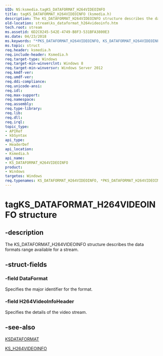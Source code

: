 ```yaml
---
UID: NS:ksmedia.tagKS_DATAFORMAT_H264VIDEOINFO
title: tagKS_DATAFORMAT_H264VIDEOINFO (ksmedia.h)
description: The KS_DATAFORMAT_H264VIDEOINFO structure describes the data formats range available for a stream.
old-location: stream\ks_dataformat_h264videoinfo.htm
tech.root: stream
ms.assetid: 6D2C0245-542E-4749-B8F3-531BFA3800E3
ms.date: 04/23/2018
ms.keywords: "*PKS_DATAFORMAT_H264VIDEOINFO, KS_DATAFORMAT_H264VIDEOINFO, KS_DATAFORMAT_H264VIDEOINFO structure [Streaming Media Devices], PKS_DATAFORMAT_H264VIDEOINFO, PKS_DATAFORMAT_H264VIDEOINFO structure pointer [Streaming Media Devices], ksmedia/KS_DATAFORMAT_H264VIDEOINFO, ksmedia/PKS_DATAFORMAT_H264VIDEOINFO, stream.ks_dataformat_h264videoinfo, tagKS_DATAFORMAT_H264VIDEOINFO"
ms.topic: struct
req.header: ksmedia.h
req.include-header: Ksmedia.h
req.target-type: Windows
req.target-min-winverclnt: Windows 8
req.target-min-winversvr: Windows Server 2012
req.kmdf-ver: 
req.umdf-ver: 
req.ddi-compliance: 
req.unicode-ansi: 
req.idl: 
req.max-support: 
req.namespace: 
req.assembly: 
req.type-library: 
req.lib: 
req.dll: 
req.irql: 
topic_type:
- APIRef
- kbSyntax
api_type:
- HeaderDef
api_location:
- Ksmedia.h
api_name:
- KS_DATAFORMAT_H264VIDEOINFO
product:
- Windows
targetos: Windows
req.typenames: KS_DATAFORMAT_H264VIDEOINFO, *PKS_DATAFORMAT_H264VIDEOINFO
---
```


# tagKS_DATAFORMAT_H264VIDEOINFO structure


## -description


The KS_DATAFORMAT_H264VIDEOINFO structure describes the data formats range available for a stream.


## -struct-fields




### -field DataFormat

Specifies the major identifier for the format. 


### -field H264VideoInfoHeader

Specifies the details of the video stream.


## -see-also




<a href="https://docs.microsoft.com/windows-hardware/drivers/ddi/content/ks/ns-ks-ksdataformat">KSDATAFORMAT</a>



<a href="https://docs.microsoft.com/windows-hardware/drivers/ddi/content/ksmedia/ns-ksmedia-tagks_h264videoinfo">KS_H264VIDEOINFO</a>
 

 

